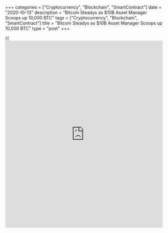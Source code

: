 +++
categories = ["Cryptocurrency", "Blockchain", "SmartContract"]
date = "2020-10-13"
description = "Bitcoin Steadys as $10B Asset Manager Scoops up 10,000 BTC"
tags = ["Cryptocurrency", "Blockchain", "SmartContract"]
title = "Bitcoin Steadys as $10B Asset Manager Scoops up 10,000 BTC"
type = "post"
+++

{{<iframe id="large-banner" src="https://www.bounty.group/#slide=2.0" width="100%" height="600" scrolling="no" style="border: 0px solid rgb(216, 221, 230); border-radius: 3px;">}}

Bitcoin (BTC) is winning the battle of the safe havens as another
corporate buy-in sees $115 million enter its books. Asset management
giant Stone Ridge confirmed that it made the significant purchase via
its spin-off New York Digital Investment Group or NYDIG, which now has
over $1 billion in assets under management.

![Bitcoin Steadys as $10B Asset Manager Scoops up 10,000 BTC][1]

> “The macro backdrop against the public health backdrop has caused a
lot of people to rethink their portfolio composition,” the company’s new
CEO, Robert Gutmann, told Forbes on Oct. 13. Michael Saylor, CEO of
MicroStrategy, which purchased $425 million of BTC in August and
September, responded: “As the trillions of dollars on the balance sheets
of banks, asset managers, insurance firms, endowments, & family offices
begin their migration to the #Bitcoin universe, they will need firms
like NYDIG to guide them. $1 billion down, more to go.”

The [news](https://www.letsplayfx.com/blog/forex-news-website/) comes as a new report warns that the United States Federal
Reserve will need to print $5 trillion next year. Published on Oct. 12,
the report by economists Lawrence ‘Larry’ Summers and David Cutler
calculates the indirect cost of the Coronavirus to be $16 trillion. “The
total cost is estimated at more than $16 trillion, or approximately 90%
of the annual gross domestic product of the US. For a family of 4, the
estimated loss would be nearly $200 000,” it summarizes.

Bitcoin hit highs of $11,690 on Tuesday before returning towards $11,400
at press time, still on monthly gains of 10.5% and year-to-date returns
of 60%. As Cointelegraph reported, hopes are increasing that the short
term will bring further upside, with even $17,000 coming into play
should $12,000 be flipped to support.

_Source:[FXPro][2]_

   1. /files/downloads/d/5/2/d5288272c83fb3a54f907358034904bf_9cb70b4b156b97e2134f12f346cd2597.png
   2. /geturl/index/0f46503539f9eceb0f0c9983adbf585ee0075d51/